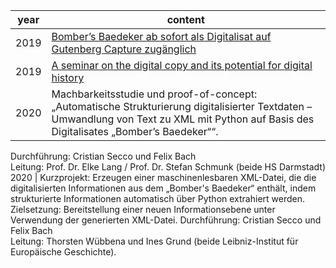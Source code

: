 year | content
-------- | ----------
2019 | <a href="https://www.ieg-mainz.de/institut/news?n=441">Bomber’s Baedeker ab sofort als Digitalisat auf Gutenberg Capture zugänglich</a>
2019 | <a href="https://europehist.hypotheses.org/1907">A seminar on the digital copy and its potential for digital history</a>
2020 | Machbarkeitsstudie und proof-of-concept: „Automatische Strukturierung digitalisierter Textdaten – Umwandlung von Text zu XML mit Python auf Basis des Digitalisates „Bomber’s Baedeker““.  
Durchführung: Cristian Secco und Felix Bach  
Leitung: Prof. Dr. Elke Lang / Prof. Dr. Stefan Schmunk (beide HS Darmstadt)
2020 | Kurzprojekt: Erzeugen einer maschinenlesbaren XML-Datei, die die digitalisierten Informationen aus dem „Bomber's Baedeker“ enthält, indem strukturierte Informationen automatisch über Python extrahiert werden. Zielsetzung: Bereitstellung einer neuen Informationsebene unter Verwendung der generierten XML-Datei.  Durchführung: Cristian Secco und Felix Bach  
Leitung: Thorsten Wübbena und Ines Grund (beide Leibniz-Institut für Europäische Geschichte). 
